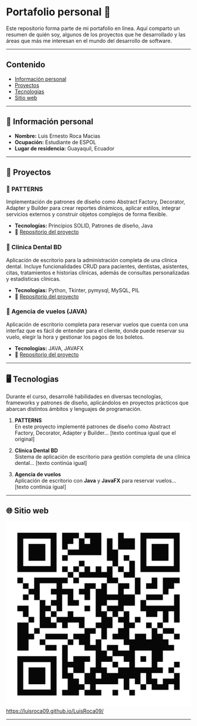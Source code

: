 # Portafolio personal 🦦

Este repositorio forma parte de mi portafolio en línea. Aquí comparto un resumen de quién soy, algunos de los proyectos que he desarrollado y las áreas que más me interesan en el mundo del desarrollo de software.

---

## Contenido

- [Información personal](#informacion-personal)
- [Proyectos](#proyectos)
- [Tecnologias](#tecnologias)
- [Sitio web](#sitio-web)

---

<h2 id="informacion-personal">🧾 Información personal</h2>

- **Nombre:** Luis Ernesto Roca Macias  
- **Ocupación:** Estudiante de ESPOL  
- **Lugar de residencia:** Guayaquil, Ecuador  

---

<h2 id="proyectos">🎯 Proyectos</h2>

### 🧩 PATTERNS  
Implementación de patrones de diseño como Abstract Factory, Decorator, Adapter y Builder para crear reportes dinámicos, aplicar estilos, integrar servicios externos y construir objetos complejos de forma flexible.

- **Tecnologías:** Principios SOLID, Patrones de diseño, Java  
- 🔗 [Repositorio del proyecto](https://github.com/LuisRoca09/TALLER04-PATTERNS)

### 🧩 Clinica Dental BD  
Aplicación de escritorio para la administración completa de una clínica dental. Incluye funcionalidades CRUD para pacientes, dentistas, asistentes, citas, tratamientos e historias clínicas, además de consultas personalizadas y estadísticas clínicas.

- **Tecnologías:** Python, Tkinter, pymysql, MySQL, PIL  
- 🔗 [Repositorio del proyecto](https://github.com/SKEIILAT/proyectoBD.git)

### 🧩 Agencia de vuelos (JAVA)  
Aplicación de escritorio completa para reservar vuelos que cuenta con una interfaz que es fácil de entender para el cliente, donde puede reservar su vuelo, elegir la hora y gestionar los pagos de los boletos.

- **Tecnologías:** JAVA, JAVAFX  
- 🔗 [Repositorio del proyecto](https://github.com/ArianVillavicencio/PAR4_PROY2P_ROCA_VERGARA_VILLAVICENCIO.git)

---

<h2 id="tecnologias">🖥️ Tecnologias</h2>

Durante el curso, desarrollé habilidades en diversas tecnologías, frameworks y patrones de diseño, aplicándolos en proyectos prácticos que abarcan distintos ámbitos y lenguajes de programación.

1. **PATTERNS**  
   En este proyecto implementé patrones de diseño como Abstract Factory, Decorator, Adapter y Builder... [texto continua igual que el original]

2. **Clínica Dental BD**  
   Sistema de aplicación de escritorio para gestión completa de una clínica dental... [texto continúa igual]

3. **Agencia de vuelos**  
   Aplicación de escritorio con **Java** y **JavaFX** para reservar vuelos... [texto continúa igual]

---

<h2 id="sitio-web">🌐 Sitio web</h2>

[![QR Code](./qr-code.png)](https://luisroca09.github.io/LuisRoca09/)  
https://luisroca09.github.io/LuisRoca09/

---

